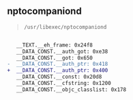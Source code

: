 ## nptocompaniond

> `/usr/libexec/nptocompaniond`

```diff

   __TEXT.__eh_frame: 0x24f8
   __DATA_CONST.__auth_got: 0xe38
   __DATA_CONST.__got: 0x650
-  __DATA_CONST.__auth_ptr: 0x418
+  __DATA_CONST.__auth_ptr: 0x400
   __DATA_CONST.__const: 0x20d8
   __DATA_CONST.__cfstring: 0x1200
   __DATA_CONST.__objc_classlist: 0x178

```
